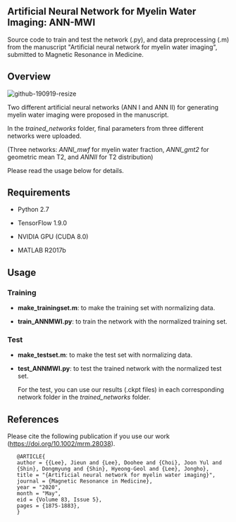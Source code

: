 ## Artificial Neural Network for Myelin Water Imaging: ANN-MWI
Source code to train and test the network (.py), and data preprocessing (.m) from the manuscript "Artificial neural network for myelin water imaging", submitted to Magnetic Resonance in Medicine.



Overview
---------
![github-190919-resize](https://user-images.githubusercontent.com/49778751/65219459-913b4700-daf3-11e9-9398-9ab0de7faef8.png)

Two different artificial neural networks (ANN I and ANN II) for generating myelin water imaging were proposed in the manuscript.

In the *trained_networks* folder, final parameters from three different networks were uploaded.

(Three networks: *ANNI_mwf* for myelin water fraction, *ANNI_gmt2* for geometric mean T2, and *ANNII* for T2 distribution)

Please read the usage below for details.



Requirements
---------
* Python 2.7

* TensorFlow 1.9.0

* NVIDIA GPU (CUDA 8.0)

* MATLAB R2017b



Usage
---------
### Training

- **make_trainingset.m**: to make the training set with normalizing data.

- **train_ANNMWI.py**: to train the network with the normalized training set.



### Test

- **make_testset.m**: to make the test set with normalizing data.

- **test_ANNMWI.py**: to test the trained network with the normalized test set.

     For the test, you can use our results (.ckpt files) in each corresponding network folder in the *trained_networks* folder.
               


References
---------
Please cite the following publication if you use our work (https://doi.org/10.1002/mrm.28038).

       @ARTICLE{
       author = {{Lee}, Jieun and {Lee}, Doohee and {Choi}, Joon Yul and
       {Shin}, Dongmyung and {Shin}, Hyeong-Geol and {Lee}, Jongho},
       title = "{Artificial neural network for myelin water imaging}",
       journal = {Magnetic Resonance in Medicine},
       year = "2020",
       month = "May",
       eid = {Volume 83, Issue 5},
       pages = {1875-1883},
       }
